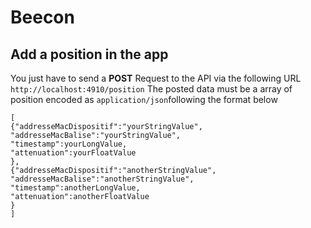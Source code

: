 # Beecon
## Add a position in the app
You just have to send a **POST** Request to the API via the following URL `http://localhost:4910/position`
The posted data must be a array of position encoded as `application/json`following the format below

    [
    {"addresseMacDispositif":"yourStringValue",
    "addresseMacBalise":"yourStringValue",
    "timestamp":yourLongValue,
    "attenuation":yourFloatValue
    },
    {"addresseMacDispositif":"anotherStringValue",
    "addresseMacBalise":"anotherStringValue",
    "timestamp":anotherLongValue,
    "attenuation":anotherFloatValue
    }
    ]
